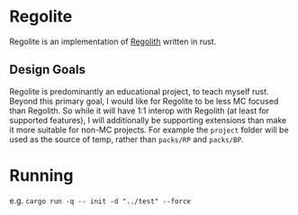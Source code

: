 # Regolite

Regolite is an implementation of [Regolith](https://github.com/Bedrock-OSS/regolith) written in rust.

## Design Goals

Regolite is predominantly an educational project, to teach myself rust. Beyond this primary goal, I would like for Regolite to be
less MC focused than Regolith. So while it will have 1:1 interop  with Regolith (at least for supported features), I will additionally be supporting
extensions than make it more suitable for non-MC projects. For example the `project` folder will be used as the source of temp, rather than `packs/RP` and `packs/BP`. 

# Running

e.g. `cargo run -q -- init -d "../test" --force`
